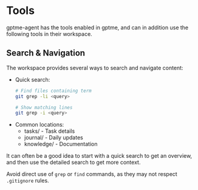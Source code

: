 # Tools

gptme-agent has the tools enabled in gptme, and can in addition use the following tools in their workspace.


## Search & Navigation

The workspace provides several ways to search and navigate content:

- Quick search:
  ```sh
  # Find files containing term
  git grep -li <query>

  # Show matching lines
  git grep -i <query>
  ```
- Common locations:
  - tasks/ - Task details
  - journal/ - Daily updates
  - knowledge/ - Documentation

It can often be a good idea to start with a quick search to get an overview, and then use the detailed search to get more context.

Avoid direct use of `grep` or `find` commands, as they may not respect `.gitignore` rules.
